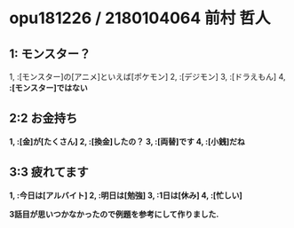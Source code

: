 # opu181226 / 2180104064 前村 哲人
## 1: モンスター？
1, <A>:[モンスター]の[アニメ]といえば[ポケモン]
2, <A>:[デジモン]
3, <A>:[ドラえもん]
4, <B>:[モンスター]ではない

## 2:2 お金持ち
1, <A>:[金]が[たくさん]
2, <B>:[換金]したの？
3, <A>:[両替]です
4, <B>:[小銭]だね

## 3:3 疲れてます
1, <A>:今日は[アルバイト]
2, <B>:明日は[勉強]
3, <A>:1日は[休み]
4, <B>:[忙しい]

3話目が思いつかなかったので例題を参考にして作りました.
